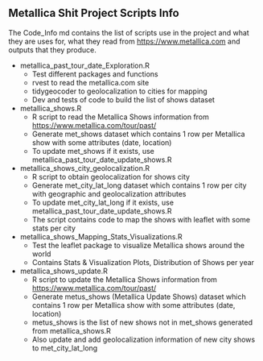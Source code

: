 ## Metallica Shit Project Scripts Info

The Code_Info md contains the list of scripts use in the project and what they are uses for, what they read from <https://www.metallica.com> and outputs that they produce.

- metallica_past_tour_date_Exploration.R
  - Test different packages and functions
  - rvest to read the metallica.com site
  - tidygeocoder to geolocalization to cities for mapping
  - Dev and tests of code to build the list of shows dataset
- metallica_shows.R
  - R script to read the Metallica Shows information from https://www.metallica.com/tour/past/
  - Generate met_shows dataset which contains 1 row per Metallica show with some attributes (date, location)
  - To update met_shows if it exists, use metallica_past_tour_date_update_shows.R
- metallica_shows_city_geolocalization.R
  - R script to obtain geolocalization for shows city
  - Generate met_city_lat_long dataset which contains 1 row per city with geographic and geolocalization attributes
  - To update met_city_lat_long if it exists, use metallica_past_tour_date_update_shows.R
  - The script contains code to map the shows with leaflet with some stats per city
- metallica_shows_Mapping_Stats_Visualizations.R
  - Test the leaflet package to visualize Metallica shows around the world
  - Contains Stats & Visualization Plots, Distribution of Shows per year
- metallica_shows_update.R
  - R script to update the Metallica Shows information from https://www.metallica.com/tour/past/
  - Generate metus_shows (Metallica Update Shows) dataset which contains 1 row per Metallica show with some attributes (date, location)
  - metus_shows is the list of new shows not in met_shows generated from metallica_shows.R
  - Also update and add geolocalization information of new city shows to met_city_lat_long
